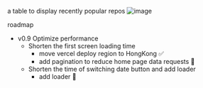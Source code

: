 a table to display recently popular repos
![image](https://github.com/yanggggjie/rising-repo/blob/main/example/example.png)

roadmap
- v0.9 Optimize performance
  - Shorten the first screen loading time
    - move vercel deploy region to HongKong ✅
    - add pagination to reduce home page data requests 🚧
  - Shorten the time of switching date button and add loader
    - add loader 🚧
